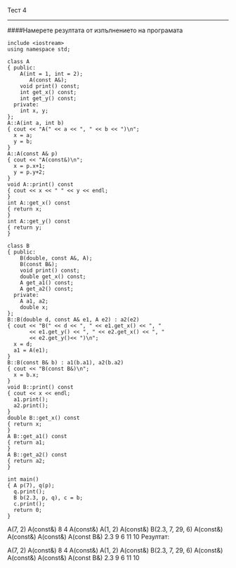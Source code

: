 Тест 4
- - -

####Намерете резултата от изпълнението на програмата


```
include <iostream>
using namespace std;

class A
{ public:
    A(int = 1, int = 2);
	   A(const A&);
    void print() const;
    int get_x() const;
    int get_y() const;
  private:
    int x, y;
};
A::A(int a, int b)
{ cout << "A(" << a << ", " << b << ")\n";
  x = a;
  y = b;
}
A::A(const A& p)
{ cout << "A(const&)\n";
  x = p.x+1;
  y = p.y+2;
}
void A::print() const
{ cout << x << " " << y << endl;
}
int A::get_x() const
{ return x;
}
int A::get_y() const
{ return y;
}

class B
{ public:
    B(double, const A&, A);
    B(const B&);
    void print() const;
    double get_x() const;
    A get_a1() const;
    A get_a2() const;
  private:
    A a1, a2;
    double x;
};
B::B(double d, const A& e1, A e2) : a2(e2)
{ cout << "B(" << d << ", " << e1.get_x() << ", "
       << e1.get_y() << ", " << e2.get_x() << ", "
       << e2.get_y()<< ")\n";
  x = d;
  a1 = A(e1);
}
B::B(const B& b) : a1(b.a1), a2(b.a2)
{ cout << "B(const B&)\n";
  x = b.x;
}
void B::print() const
{ cout << x << endl;
  a1.print();
  a2.print();
}
double B::get_x() const
{ return x;
}
A B::get_a1() const
{ return a1;
}
A B::get_a2() const
{ return a2;
}

int main()
{ A p(7), q(p);
  q.print();
  B b(2.3, p, q), c = b;
  c.print();
  return 0;
}
```

A(7, 2)
A(const&)
8 4
A(const&)
A(1, 2)
A(const&)
B(2.3, 7, 29, 6)
A(const&)
A(const&)
A(const&)
A(const B&)
2.3
9 6
11 10
Резултат:

A(7, 2)
A(const&)
8 4
A(const&)
A(1, 2)
A(const&)
B(2.3, 7, 29, 6)
A(const&)
A(const&)
A(const&)
A(const B&)
2.3
9 6
11 10
```
